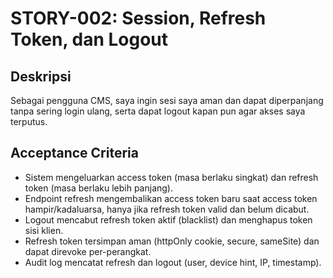 # STORY-002: Session, Refresh Token, dan Logout

## Deskripsi
Sebagai pengguna CMS, saya ingin sesi saya aman dan dapat diperpanjang tanpa sering login ulang, serta dapat logout kapan pun agar akses saya terputus.

## Acceptance Criteria
- Sistem mengeluarkan access token (masa berlaku singkat) dan refresh token (masa berlaku lebih panjang).
- Endpoint refresh mengembalikan access token baru saat access token hampir/kadaluarsa, hanya jika refresh token valid dan belum dicabut.
- Logout mencabut refresh token aktif (blacklist) dan menghapus token sisi klien.
- Refresh token tersimpan aman (httpOnly cookie, secure, sameSite) dan dapat direvoke per-perangkat.
- Audit log mencatat refresh dan logout (user, device hint, IP, timestamp).

